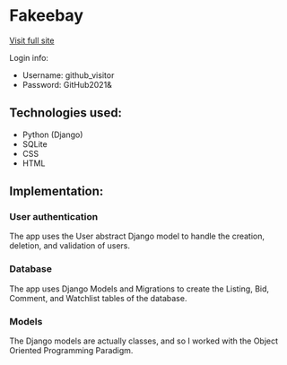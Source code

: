 # Fakeebay
[Visit full site](http://fakeebay.heroku.com)

Login info:
- Username: github_visitor
- Password: GitHub2021&
## Technologies used:
- Python (Django)
- SQLite
- CSS
- HTML
## Implementation:
### User authentication
The app uses the User abstract Django model to handle the creation, deletion, and validation of users.
### Database
The app uses Django Models and Migrations to create the Listing, Bid, Comment, and Watchlist tables of the database.
### Models
The Django models are actually classes, and so I worked with the Object Oriented Programming Paradigm.
